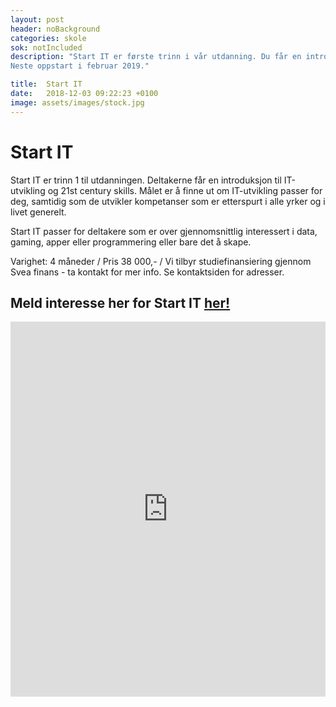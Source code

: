 ```yaml
---
layout: post
header: noBackground
categories: skole
sok: notIncluded
description: "Start IT er første trinn i vår utdanning. Du får en introduksjon til IT-utvikling og en avklaring av om det er greia for deg - på fire måneder
Neste oppstart i februar 2019."

title:  Start IT
date:   2018-12-03 09:22:23 +0100
image: assets/images/stock.jpg
---
```


# Start IT
 Start IT er trinn 1 til utdanningen. Deltakerne får en introduksjon til  IT-utvikling og 21st century skills. Målet er å finne ut om IT-utvikling passer for deg, samtidig som de utvikler kompetanser som er etterspurt i alle yrker og i livet generelt. 

Start IT passer for deltakere som er over gjennomsnittlig interessert i data, gaming, apper eller programmering eller bare det å skape.

Varighet: 4 måneder / Pris 38 000,- /
​Vi tilbyr studiefinansiering gjennom Svea finans - ta kontakt for mer info.  Se kontaktsiden for adresser. 
  
## Meld interesse her for Start IT [her!]({{site.baseurl}}/sok.html)


<iframe class="scribd_iframe_embed" title="studiebeskrivelse for web - start it" src="https://www.scribd.com/embeds/386413960/content?start_page=1&view_mode=scroll&show_recommendations=true&access_key=key-8HKH6m5phQswmFGp20Ms" data-auto-height="true" data-aspect-ratio="null" scrolling="no" width="100%" height="600" frameborder="0"></iframe>